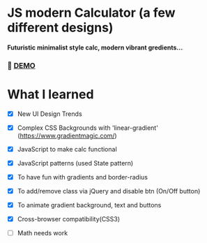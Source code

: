 # JS modern Calculator (a few different designs) 
#### Futuristic minimalist style calc, modern vibrant gredients...

### :rocket: [DEMO](https://jscalcdesigns.netlify.com/)

# What I learned

 * [x] New UI Design Trends
 * [x] Complex CSS Backgrounds with 'linear-gradient' (https://www.gradientmagic.com/)
 * [x] JavaScript to make calc functional
 * [x] JavaScript patterns (used State pattern)
 * [x] To have fun with gradients and border-radius
 * [x] To add/remove class via jQuery and disable btn (On/Off button)
 * [x] To animate gradient background, text and buttons
 * [x] Cross-browser compatibility(CSS3)
 * [ ] Math needs work

